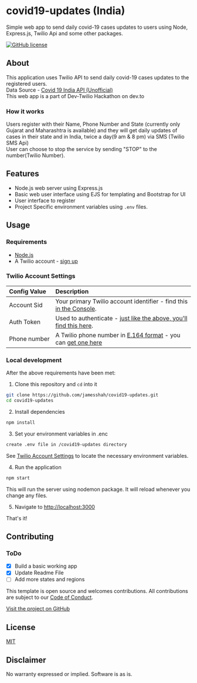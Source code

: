 # covid19-updates (India)

Simple web app to send daily covid-19 cases updates to users using Node, Express.js, Twilio Api and some other packages.

[![GitHub license](https://img.shields.io/github/license/Naereen/StrapDown.js.svg)](https://github.com/Naereen/StrapDown.js/blob/master/LICENSE)

## About

This application uses Twilio API to send daily covid-19 cases updates to the registered users.<br>
Data Source - [Covid 19 India API (Unofficial)](https://api.covid19india.org)
<br>
This web app is a part of Dev-Twilio Hackathon on dev.to

### How it works

Users register with their Name, Phone Number and State (currently only Gujarat and Maharashtra is available) and they will get daily updates of cases in their state and in India, twice a day(9 am & 8 pm) via SMS (Twilio SMS Api) <br> User can choose to stop the service by sending "STOP" to the number(Twilio Number).

## Features

- Node.js web server using Express.js
- Basic web user interface using EJS for templating and Bootstrap for UI
- User interface to register
- Project Specific environment variables using `.env` files.

## Usage

### Requirements

- [Node.js](https://nodejs.org/)
- A Twilio account - [sign up](https://www.twilio.com/try-twilio)

### Twilio Account Settings

| Config&nbsp;Value | Description                                                                                                                                                  |
| :---------------- | :----------------------------------------------------------------------------------------------------------------------------------------------------------- |
| Account&nbsp;Sid  | Your primary Twilio account identifier - find this [in the Console](https://www.twilio.com/console).                                                         |
| Auth&nbsp;Token   | Used to authenticate - [just like the above, you'll find this here](https://www.twilio.com/console).                                                         |
| Phone&nbsp;number | A Twilio phone number in [E.164 format](https://en.wikipedia.org/wiki/E.164) - you can [get one here](https://www.twilio.com/console/phone-numbers/incoming) |

### Local development

After the above requirements have been met:

1. Clone this repository and `cd` into it

```bash
git clone https://github.com/jamesshah/covid19-updates.git
cd covid19-updates
```

2. Install dependencies

```bash
npm install
```

3. Set your environment variables in .enc

```bash
create .env file in /covid19-updates directory
```

See [Twilio Account Settings](#twilio-account-settings) to locate the necessary environment variables.

4. Run the application

```bash
npm start
```

This will run the server using nodemon package. It will reload whenever you change any files.

5. Navigate to [http://localhost:3000](http://localhost:3000)

That's it!

## Contributing

### ToDo

- [x] Build a basic working app
- [x] Update Readme File
- [ ] Add more states and regions

This template is open source and welcomes contributions. All contributions are subject to our [Code of Conduct](https://github.com/twilio-labs/.github/blob/master/CODE_OF_CONDUCT.md).

[Visit the project on GitHub](https://github.com/twilio-labs/sample-template-nodejs)

## License

[MIT](http://www.opensource.org/licenses/mit-license.html)

## Disclaimer

No warranty expressed or implied. Software is as is.
